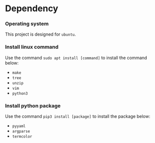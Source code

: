 # Dependency

### Operating system
This project is designed for `ubuntu`.

### Install linux command
Use the command `sudo apt install [command]` to install the command below:
* `make`
* `tree`
* `unzip`
* `vim`
* `python3`

### Install python package
Use the command `pip3 install [package]` to install the package below:
* `pyyaml`
* `argparse`
* `termcolor`

